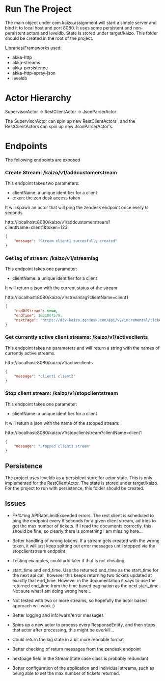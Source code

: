 # Run The Project
The main object under com.kaizo.assignment will start a simple server and 
bind it to local host and port 8080. It uses some persistent  and non-persistent actors and leveldb. State is stored under target/kaizo. 
This folder should be created in the root of the project.

Libraries/Frameworks used:

- akka-http
- akka-streams
- akka-persistence
- akka-http-spray-json
- leveldb

# Actor Hierarchy
SupervisorActor -> RestClientActor -> JsonParserActor

The SupervisorActor can spin up new RestClientActors , and the RestClientActors 
can spin up new JsonParserActor's. 

# Endpoints
The following endpoints are exposed

### Create Stream:  /kaizo/v1/addcustomerstream
This endpoint takes two parameters:
- clientName: a unique identifier for a client
- token: the zen desk access token

It will spawn an actor that will ping the zendesk endpoint once every 6 seconds

http://localhost:8080/kaizo/v1/addcustomerstream?clientName=client1&token=123

```json
{
    "message": "Stream client1 succesfully created"
}
```

### Get lag of stream: /kaizo/v1/streamlag
This endpoint takes one parameter:
- clientName: a unique identifier for a client

It will return a json with the current status of the stream

http://localhost:8080/kaizo/v1/streamlag?clientName=client1
```json
{
    "endOfStream": true,
    "endTime": 1621004578,
    "nextPage": "https://d3v-kaizo.zendesk.com/api/v2/incremental/tickets.json"
}
```
### Get currently active client streams: /kaizo/v1/activeclients
This endpoint takes no parameters and will return a string with the names of currently active streams.

http://localhost:8080/kaizo/v1/activeclients
```json
{
    "message": "client1 client2"
}
```

### Stop client stream: /kaizo/v1/stopclientstream
This endpoint takes one parameter:
- clientName: a unique identifier for a client

It will return a json with the name of the stopped stream: 

http://localhost:8080/kaizo/v1/stopclientstream?clientName=client1
```json
{
    "message": "Stopped client1 stream"
}
```

## Persistence
The project uses leveldb as a persistent store for actor state. This is only implemented for the RestClientActor.
The state is stored under target/kaizo. For the project to run with persistence, this folder should be created.

## Issues
- F*%^ing APIRateLimitExceeded errors. The rest client is scheduled to ping the endpoint every 6 seconds for 
  a given client stream, ad tries to get the max number of tickets. If I read the documents correctly, this should be fine, so clearly there is 
  something I am missing here...
  
- Better handling of wrong tokens. If a stream gets created with the wrong token, it will just keep spitting out error 
  messages until stopped via the stopclientstream endpoint 
  
- Testing examples, could add later if that is not cheating
- start_time and end_time. Use the returned end_time as the start_time for the next api call, however this keeps 
  returning two tickets updated at exactly that end_time. However in the documentation it says to use the returned 
  end_time from the time based pagination as the next start_time. Not sure what I am doing wrong here...  
  
- Not tested with two or more streams, so hopefully the actor based approach will work :)
- Better logging and info/warn/error messages
- Spins up a new actor to process every ResponseEntity, and then stops that actor after processing, this might be overkill...
- Could return the lag state in a bit more readable format
- Better checking of return messages from the zendesk endpoint
- nextpage field in the StreamState case class is probably redundant
- Better configuration of the application and individual streams, such as 
  being able to set the max number of tickets returned.